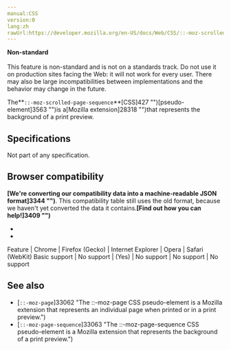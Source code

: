 ```yaml
---
manual:CSS
version:0
lang:zh
rawUrl:https://developer.mozilla.org/en-US/docs/Web/CSS/::-moz-scrolled-page-sequence
---
```






**Non-standard**<br></br>This feature is non-standard and is not on a standards track. Do not use it on production sites facing the Web: it will not work for every user. There may also be large incompatibilities between implementations and the behavior may change in the future.





The**`::-moz-scrolled-page-sequence`**[CSS]427 "")[pseudo-element]3563 "")is a[Mozilla extension]28318 "")that represents the background of a print preview.


## Specifications<a name="Specifications"></a>


Not part of any specification.


## Browser compatibility<a name="Browser_compatibility"></a>


**[We&#39;re converting our compatibility data into a machine-readable JSON format]3344 "")**. This compatibility table still uses the old format, because we haven&#39;t yet converted the data it contains.**[Find out how you can help!]3409 "")**


* 
* 

Feature | Chrome | Firefox (Gecko) | Internet Explorer | Opera | Safari (WebKit) 
Basic support | No support | (Yes) | No support | No support | No support 




## See also<a name="See_also"></a>

* [`::-moz-page`]33062 "The ::-moz-page CSS pseudo-element is a Mozilla extension that represents an individual page when printed or in a print preview.")
* [`::-moz-page-sequence`]33063 "The ::-moz-page-sequence CSS pseudo-element is a Mozilla extension that represents the background of a print preview.")



